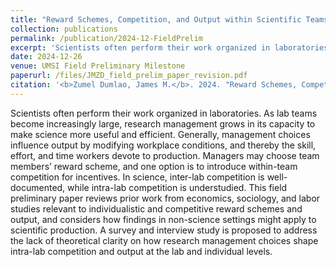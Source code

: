 ```yaml
---
title: "Reward Schemes, Competition, and Output within Scientific Teams"
collection: publications
permalink: /publication/2024-12-FieldPrelim
excerpt: 'Scientists often perform their work organized in laboratories. As lab teams become increasingly large, research management grows in its capacity to make science more useful and efficient. Generally, management choices influence output by modifying workplace conditions, and thereby the skill, effort, and time workers devote to production. Managers may choose team members’ reward scheme, and one option is to introduce within-team competition for incentives. In science, inter-lab competition is well-documented, while intra-lab competition is understudied. This field preliminary paper reviews prior work from economics, sociology, and labor studies relevant to individualistic and competitive reward schemes and output, and considers how findings in non-science settings might apply to scientific production. A survey and interview study is proposed to address the lack of theoretical clarity on how research management choices shape intra-lab competition and output at the lab and individual levels.'
date: 2024-12-26
venue: UMSI Field Preliminary Milestone
paperurl: /files/JMZD_field_prelim_paper_revision.pdf
citation: '<b>Zumel Dumlao, James M.</b>. 2024. "Reward Schemes, Competition, and Output within Scientific Teams." Field Preliminary Paper. December 26.'
---
```

Scientists often perform their work organized in laboratories. As lab teams become increasingly large, research management grows in its capacity to make science more useful and efficient. Generally, management choices influence output by modifying workplace conditions, and thereby the skill, effort, and time workers devote to production. Managers may choose team members’ reward scheme, and one option is to introduce within-team competition for incentives. In science, inter-lab competition is well-documented, while intra-lab competition is understudied. This field preliminary paper reviews prior work from economics, sociology, and labor studies relevant to individualistic and competitive reward schemes and output, and considers how findings in non-science settings might apply to scientific production. A survey and interview study is proposed to address the lack of theoretical clarity on how research management choices shape intra-lab competition and output at the lab and individual levels.